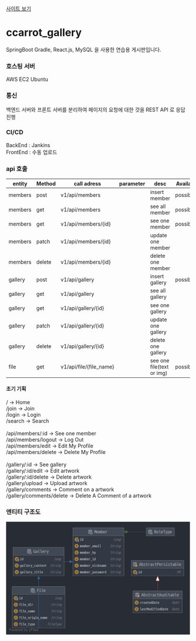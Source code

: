[사이트 보기](http://ccarrot.kro.kr/)

# ccarrot_gallery
SpringBoot Gradle, React.js, MySQL 을 사용한 연습용 게시판입니다.

### 호스팅 서버
AWS EC2 Ubuntu

### 통신
백엔드 서버와 프론트 서버를 분리하여
페이지의 요청에 대한 것을 REST API 로 응답 진행

### CI/CD
BackEnd : Jankins <br>
FrontEnd : 수동 업로드

### api 호출
|entity|Method|call adress|parameter|desc|Available|
|------|------|-----------|---------|----|---------|
|members|post|v1/api/members||insert member|possibility|
|members|get|v1/api/members||see all member|possibility|
|members|get|v1/api/members/{id}||see one member|possibility|
|members|patch|v1/api/members/{id}||update one member||
|members|delete|v1/api/members/{id}||delete one member||
|gallery|post|v1/api/gallery||insert gallery|possibility|
|gallery|get|v1/api/gallery||see all gallery||
|gallery|get|v1/api/gallery/{id}||see one gallery||
|gallery|patch|v1/api/gallery/{id}||update one gallery||
|gallery|delete|v1/api/gallery/{id}||delete one gallery||
|file|get|v1/api/file/{file_name}||see one file(text or img)|possibility|

#### 초기 기획
/ -> Home <br>
/join -> Join <br>
/login -> Login <br>
/search -> Search <br>
<br>
/api/members/:id -> See one member <br>
/api/members/logout -> Log Out <br>
/api/members/edit -> Edit My Profile <br>
/api/members/delete -> Delete My Profile <br>
<br>
/gallery/:id -> See gallery <br>
/gallery/:id/edit -> Edit artwork <br>
/gallery/:id/delete -> Delete artwork <br>
/gallery/upload -> Upload artwork <br>
/gallery/comments -> Comment on a artwork <br>
/gallery/comments/delete -> Delete A Comment of a artwork <br>

### 엔티티 구조도
![엔티티 구조도](https://github.com/JinGoon-Kim/ccarrot_gallery/blob/main/211208entityManagerFactory.png)
